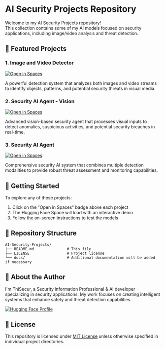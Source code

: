 # AI Security Projects Repository

Welcome to my AI Security Projects repository!  
This collection contains some of my AI models focused on security applications, including image/video analysis and threat detection.

## 🌟 Featured Projects

### 1. Image and Video Detector
[![Open in Spaces](https://img.shields.io/badge/🤗-Open%20in%20Spaces-blue)](https://huggingface.co/spaces/ThiSecur/Image-and-Video-detector)

A powerful detection system that analyzes both images and video streams to identify objects, patterns, and potential security threats in visual media.

### 2. Security AI Agent - Vision
[![Open in Spaces](https://img.shields.io/badge/🤗-Open%20in%20Spaces-blue)](https://huggingface.co/spaces/ThiSecur/Security-AI-Agent-Vision)

Advanced vision-based security agent that processes visual inputs to detect anomalies, suspicious activities, and potential security breaches in real-time.

### 3. Security AI Agent
[![Open in Spaces](https://img.shields.io/badge/🤗-Open%20in%20Spaces-blue)](https://huggingface.co/spaces/ThiSecur/security-ai-agent)

Comprehensive security AI system that combines multiple detection modalities to provide robust threat assessment and monitoring capabilities.

## 🚀 Getting Started

To explore any of these projects:
1. Click on the "Open in Spaces" badge above each project
2. The Hugging Face Space will load with an interactive demo
3. Follow the on-screen instructions to test the models

## 📂 Repository Structure

```
AI-Security-Projects/
├── README.md               # This file
├── LICENSE                 # Project license
└── docs/                   # Additional documentation will be added if necessary
```

## 🤖 About the Author

I'm ThiSecur, a Security information Professional & AI developer specializing in security applications. My work focuses on creating intelligent systems that enhance safety and threat detection capabilities.

[![Hugging Face Profile](https://img.shields.io/badge/🤗-My%20HF%20Profile-blue)](https://huggingface.co/ThiSecur)

## 📜 License

This repository is licensed under [MIT License](LICENSE) unless otherwise specified in individual project directories.

